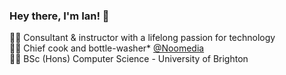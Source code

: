 ### Hey there, I'm Ian! 👋

👨‍🏫 Consultant & instructor with a lifelong passion for technology </br>
👨‍🍳 Chief cook and bottle-washer* [@Noomedia](https://github.com/noomedia/) </br>
👨‍🎓 BSc (Hons) Computer Science - University of Brighton

<!--
**ianjukes/ianjukes** is a ✨ _special_ ✨ repository because its `README.md` (this file) appears on your GitHub profile.

Here are some ideas to get you started:

- 🔭 I’m currently working on ...
- 🌱 I’m currently learning ...
- 👯 I’m looking to collaborate on ...
- 🤔 I’m looking for help with ...
- 💬 Ask me about ...
- 📫 How to reach me: ...
- 😄 Pronouns: ...
- ⚡ Fun fact: ...
-->
